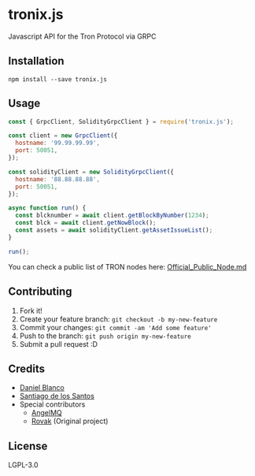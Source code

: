 # tronix.js

Javascript API for the Tron Protocol via GRPC

## Installation

`npm install --save tronix.js`

## Usage

```javascript
const { GrpcClient, SolidityGrpcClient } = require('tronix.js');

const client = new GrpcClient({
  hostname: '99.99.99.99',
  port: 50051,
});

const solidityClient = new SolidityGrpcClient({
  hostname: '88.88.88.88',
  port: 50051,
});

async function run() {
  const blcknumber = await client.getBlockByNumber(1234);
  const blck = await client.getNowBlock();
  const assets = await solidityClient.getAssetIssueList();
}

run();
```

You can check a public list of TRON nodes here: [Official_Public_Node.md](https://github.com/tronprotocol/Documentation/blob/master/TRX/Official_Public_Node.md)

## Contributing

1. Fork it!
2. Create your feature branch: `git checkout -b my-new-feature`
3. Commit your changes: `git commit -am 'Add some feature'`
4. Push to the branch: `git push origin my-new-feature`
5. Submit a pull request :D

## Credits

* [Daniel Blanco](https://github.com/deblanco)
* [Santiago de los Santos](http://github.com/santiagodls)
* Special contributors
  * [AngelMQ](https://github.com/AngelQuirogaM) 
  * [Rovak](https://github.com/rovak) (Original project)


## License

LGPL-3.0
